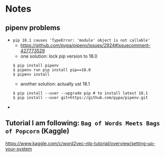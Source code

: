 # Notes
## pipenv problems
- `pip 18.1 causes 'TypeError: 'module' object is not callable'`
    - https://github.com/pypa/pipenv/issues/2924#issuecomment-427773529
    - one solution: lock pip version to 18.0
    ```
    $ pip install pipenv
    $ pipenv run pip install pip==18.0
    $ pipenv install
    ```
    - another solution: actually ust 18.1
    ```
    $ pip install --user --upgrade pip # to install latest 18.1
    $ pip install --user git+https://github.com/pypa/pipenv.git
    ```
- 

## Tutorial I am following: `Bag of Words Meets Bags of Popcorn` (Kaggle)
https://www.kaggle.com/c/word2vec-nlp-tutorial/overview/setting-up-your-system
